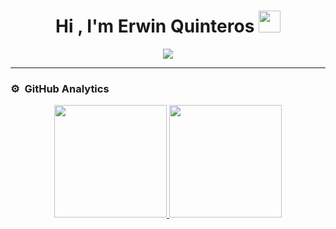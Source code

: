 <h1 align="center">Hi , I'm Erwin Quinteros <img src="https://media.giphy.com/media/hvRJCLFzcasrR4ia7z/giphy.gif" width="35"></h1>
<p align="center">
  <a href="https://github.com/DenverCoder1/readme-typing-svg"><img src="https://readme-typing-svg.herokuapp.com?lines=Front+End+Web+Developer;DS%20|%20AI%20|%20ML%20Enthusiast;Graphic%20Designer;Always%20learning%20new%20things&center=true&width=500&height=50"></a>
</p>
<hr/>

### ⚙️ &nbsp;GitHub Analytics

<p align="center">
<a href="https://github.com/ErwinQuinteros">
  <img height="180em" src="https://github-readme-stats-eight-theta.vercel.app/api?username=ErwinQuinteros&show_icons=true&theme=algolia&include_all_commits=true&count_private=true"/>
  <img height="180em" src="https://github-readme-stats-eight-theta.vercel.app/api/top-langs/?username=ErwinQuinteros&layout=compact&langs_count=8&theme=algolia"/>
</a>
</p>

